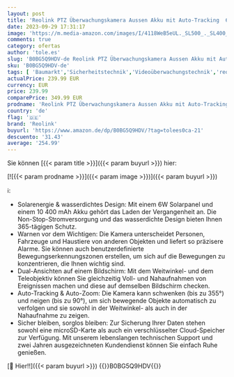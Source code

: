 ```yaml
---
layout: post
title: 'Reolink PTZ Überwachungskamera Aussen Akku mit Auto-Tracking  6X Hybridzoom  Dual Lens  Solar WLAN Kamera Outdoor  2 4/5GHz WiFi  360° Ansicht  KI-Erkennung  2K 4MP Farbnachtsicht  TrackMix+Solarpanel'
date: 2023-09-29 17:31:17
image: 'https://m.media-amazon.com/images/I/4118WeB5eUL._SL500_._SL400_.jpg'
comments: true
category: ofertas
author: 'tole.es'
slug: 'B0BG5Q9HDV-de Reolink PTZ Überwachungskamera Aussen Akku mit Auto-...'
sku: 'B0BG5Q9HDV-de'
tags: [ 'Baumarkt','Sicherheitstechnik','Videoüberwachungstechnik','reolink','Überwachungskameras','Überwachungstechnik','🇩🇪', ]
actualPrice: 239.99 EUR
currency: EUR
price: 239.99
comparePrice: 349.99 EUR
prodname: 'Reolink PTZ Überwachungskamera Aussen Akku mit Auto-Tracking  6X Hybridzoom  Dual Lens  Solar WLAN Kamera Outdoor  2 4/5GHz WiFi  360° Ansicht  KI-Erkennung  2K 4MP Farbnachtsicht  TrackMix+Solarpanel'
country: 'de'
flag: '🇩🇪'
brand: 'Reolink'
buyurl: 'https://www.amazon.de/dp/B0BG5Q9HDV/?tag=tolees0ca-21'
descuento: '31.43'
average: '254.99'
---
```


Sie können [{{< param title >}}]({{< param buyurl >}}) hier:

[![{{< param prodname >}}]({{< param image >}})]({{< param buyurl >}})

ℹ️:

- Solarenergie & wasserdichtes Design: Mit einem 6W Solarpanel und einem 10 400 mAh Akku gehört das Laden der Vergangenheit an. Die Non-Stop-Stromversorgung und das wasserdichte Design bieten Ihnen 365-tägigen Schutz.
- Warnen vor dem Wichtigen: Die Kamera unterscheidet Personen, Fahrzeuge und Haustiere von anderen Objekten und liefert so präzisere Alarme. Sie können auch benutzerdefinierte Bewegungserkennungszonen erstellen, um sich auf die Bewegungen zu konzentrieren, die Ihnen wichtig sind.
- Dual-Ansichten auf einem Bildschirm: Mit dem Weitwinkel- und dem Teleobjektiv können Sie gleichzeitig Voll- und Nahaufnahmen von Ereignissen machen und diese auf demselben Bildschirm checken.
- Auto-Tracking & Auto-Zoom: Die Kamera kann schwenken (bis zu 355°) und neigen (bis zu 90°), um sich bewegende Objekte automatisch zu verfolgen und sie sowohl in der Weitwinkel- als auch in der Nahaufnahme zu zeigen.
- Sicher bleiben, sorglos bleiben: Zur Sicherung Ihrer Daten stehen sowohl eine microSD-Karte als auch ein verschlüsselter Cloud-Speicher zur Verfügung. Mit unserem lebenslangen technischen Support und zwei Jahren ausgezeichneten Kundendienst können Sie einfach Ruhe genießen.

[🛒 Hier!!]({{< param buyurl >}})
{{<world>}}B0BG5Q9HDV{{</world>}}
